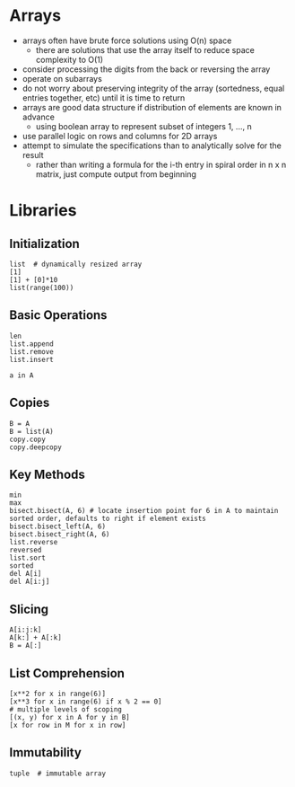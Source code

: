 # Arrays

- arrays often have brute force solutions using O(n) space
    - there are solutions that use the array itself to reduce space complexity to O(1)
- consider processing the digits from the back or reversing the array
- operate on subarrays
- do not worry about preserving integrity of the array (sortedness, equal entries together, etc) until it is time to return
- arrays are good data structure if distribution of elements are known in advance
    - using boolean array to represent subset of integers 1, ..., n
- use parallel logic on rows and columns for 2D arrays
- attempt to simulate the specifications than to analytically solve for the result
    - rather than writing a formula for the i-th entry in spiral order in n x n matrix, just compute output from beginning

# Libraries

## Initialization
```python3
list  # dynamically resized array
[1]
[1] + [0]*10
list(range(100))
```

## Basic Operations
```python3
len
list.append
list.remove
list.insert

a in A
```

## Copies
```python3
B = A
B = list(A)
copy.copy
copy.deepcopy
```

## Key Methods
```python3
min
max
bisect.bisect(A, 6) # locate insertion point for 6 in A to maintain sorted order, defaults to right if element exists
bisect.bisect_left(A, 6)
bisect.bisect_right(A, 6)
list.reverse
reversed
list.sort
sorted
del A[i]
del A[i:j]
```

## Slicing
```python3
A[i:j:k]
A[k:] + A[:k]
B = A[:]
```

## List Comprehension
```python3
[x**2 for x in range(6)]
[x**3 for x in range(6) if x % 2 == 0]
# multiple levels of scoping
[(x, y) for x in A for y in B]
[x for row in M for x in row]
```

## Immutability
```python3
tuple  # immutable array
```
